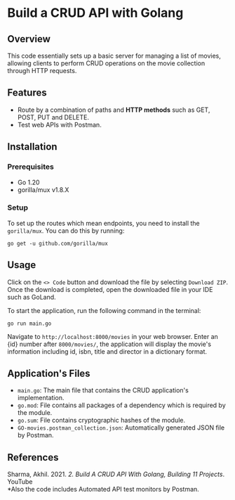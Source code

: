 # Build a CRUD API with Golang

## Overview
This code essentially sets up a basic server for managing a list of movies, allowing clients to perform CRUD operations on the movie collection through HTTP requests.

## Features

- Route by a combination of paths and **HTTP methods** such as GET, POST, PUT and DELETE.
- Test web APIs with Postman. 

## Installation

### Prerequisites

- Go 1.20
- gorilla/mux v1.8.X


### Setup
To set up the routes which mean endpoints, you need to install the `gorilla/mux`. You can do this by running:
```
go get -u github.com/gorilla/mux
```
## Usage
Click on the `<> Code` button and download the file by selecting `Download ZIP`. Once the download is completed, open the downloaded file in your IDE such as GoLand.

To start the application, run the following command in the terminal:

```
go run main.go
```

Navigate to `http://localhost:8000/movies` in your web browser. Enter an {id} number after `8000/movies/`, the application will display the movie's information including id, isbn, title and director in a dictionary format.

## Application's Files
- `main.go`: The main file that contains the CRUD application's implementation.
- `go.mod`: File contains all packages of a dependency which is required by the module.
- `go.sum`: File contains cryptographic hashes of the module.
- `GO-movies.postman_collection.json`: Automatically generated JSON file by Postman.



## References
Sharma, Akhil. 2021. _2. Build A CRUD API With Golang, Building 11 Projects_. YouTube\
 *Also the code includes Automated API test monitors by Postman.
